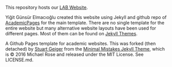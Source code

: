This repository hosts our [LAB Website](https://BogaziciSpaceTechLab.github.io/).

Yiğit Günsür Elmacıoğlu created this website using Jekyll and github repo of [AcademicPages](https://github.com/academicpages/academicpages.github.io) for the main template. There are no single template for the entire website but many alternative website layouts have been used for different pages. Most of them can be found on [Jekyll Themes](http://jekyllthemes.org).

A Github Pages template for academic websites. This was forked (then detached) by [Stuart Geiger](https://github.com/staeiou) from the [Minimal Mistakes Jekyll Theme](https://mmistakes.github.io/minimal-mistakes/), which is © 2016 Michael Rose and released under the MIT License. See LICENSE.md.
